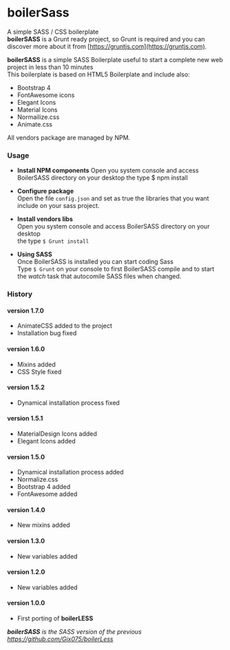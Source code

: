# boilerSass
A simple SASS / CSS boilerplate<br>
**boilerSASS** is a Grunt ready project, so Grunt is required and you can discover more about it from [https://gruntjs.com](https://gruntjs.com).

**boilerSASS** is a simple SASS Boilerplate useful to start a complete new web project in less than 10 minutes<br>
This boilerplate is based on HTML5 Boilerplate and include also:

* Bootstrap 4 
* FontAwesome icons
* Elegant Icons
* Material Icons
* Normailize.css
* Animate.css

All vendors package are managed by NPM.

### Usage
*   **Install NPM components** Open you system console and access BoilerSASS directory on your desktop the type $ npm install
                    
*   **Configure package**  
    Open the file `config.json` and set as true the libraries that you want include on your sass project.
*   **Install vendors libs**  
    Open you system console and access BoilerSASS directory on your desktop  
    the type `$ Grunt install`
*   **Using SASS**  
    Once BoilerSASS is installed you can start coding Sass  
    Type `$ Grunt` on your console to first BoilerSASS compile and to start the _watch_ task that autocomile SASS files when changed.

### History

#### version 1.7.0
* AnimateCSS added to the project
* Installation bug fixed 

#### version 1.6.0
* Mixins added
* CSS Style fixed

#### version 1.5.2
* Dynamical installation process fixed

#### version 1.5.1
* MaterialDesign Icons added
* Elegant Icons added

#### version 1.5.0
* Dynamical installation process added
* Normalize.css
* Bootstrap 4 added
* FontAwesome added

#### version 1.4.0
* New mixins added

#### version 1.3.0
* New variables added

#### version 1.2.0
* New variables added

#### version 1.0.0
* First porting of **boilerLESS**

_**boilerSASS** is the SASS version of the previous https://github.com/Gix075/boilerLess_ 
